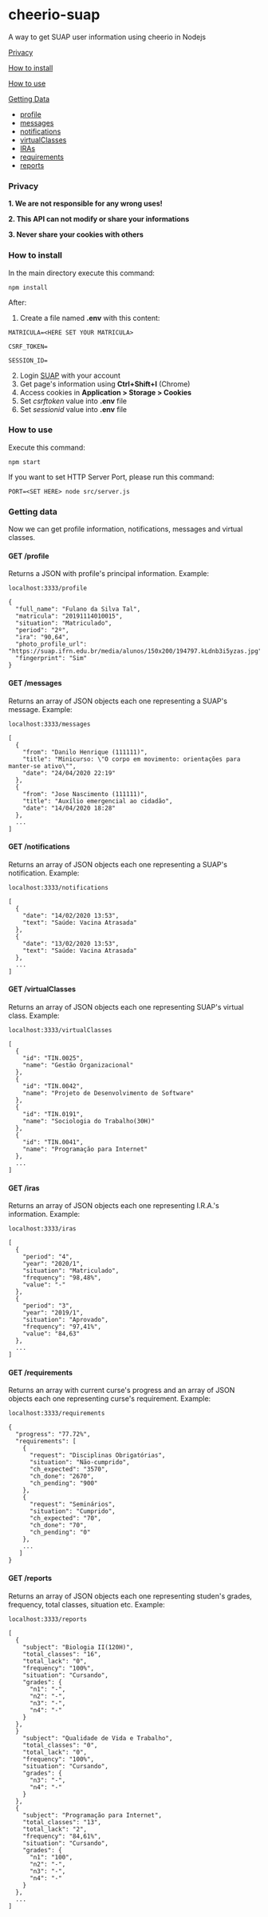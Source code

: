 # cheerio-suap
A way to get SUAP user information using cheerio in Nodejs

[Privacy](#privacy)

[How to install](#how-to-install)

[How to use](#how-to-use)

[Getting Data](#getting-data)
- [profile](#get-profile)
- [messages](#get-messages)
- [notifications](#get-notifications)
- [virtualClasses](#get-virtualclasses)
- [IRAs](#get-iras)
- [requirements](#get-requirements)
- [reports](#get-reports)





### Privacy

  **1. We are not responsible for any wrong uses!**
  
  **2. This API can not modify or share your informations**
  
  **3. Never share your cookies with others**

### How to install

In the main directory execute this command:
```
npm install
```
After:

1. Create a file named **.env** with this content:
```
MATRICULA=<HERE SET YOUR MATRICULA>

CSRF_TOKEN=

SESSION_ID=
```
2. Login [SUAP](https://suap.ifrn.edu.br/accounts/login/?next=/) with your account
3. Get page's information using **Ctrl+Shift+I** (Chrome)
4. Access cookies in **Application > Storage > Cookies**
5. Set *csrftoken* value into **.env** file
6. Set *sessionid* value into **.env** file

### How to use

Execute this command: 
```
npm start
```
If you want to set HTTP Server Port, please run this command:
```
PORT=<SET HERE> node src/server.js
```

### Getting data

Now we can get profile information, notifications, messages and virtual classes. 

#### GET /profile
Returns a JSON with profile's principal information.
Example:
```
localhost:3333/profile
```
```
{
  "full_name": "Fulano da Silva Tal",
  "matricula": "20191114010015",
  "situation": "Matriculado",
  "period": "2º",
  "ira": "90,64",
  "photo_profile_url": "https://suap.ifrn.edu.br/media/alunos/150x200/194797.kLdnb3i5yzas.jpg",
  "fingerprint": "Sim"
}
```

#### GET /messages
Returns an array of JSON objects each one representing a SUAP's message.
Example:
```
localhost:3333/messages
```
```
[
  {
    "from": "Danilo Henrique (111111)",
    "title": "Minicurso: \"O corpo em movimento: orientações para manter-se ativo\"",
    "date": "24/04/2020 22:19"
  },
  {
    "from": "Jose Nascimento (111111)",
    "title": "Auxílio emergencial ao cidadão",
    "date": "14/04/2020 18:28"
  },
  ...
]
```

#### GET /notifications
Returns an array of JSON objects each one representing a SUAP's notification.
Example:
```
localhost:3333/notifications
```
```
[
  {
    "date": "14/02/2020 13:53",
    "text": "Saúde: Vacina Atrasada"
  },
  {
    "date": "13/02/2020 13:53",
    "text": "Saúde: Vacina Atrasada"
  },
  ...
]
```


#### GET /virtualClasses
Returns an array of JSON objects each one representing SUAP's virtual class.
Example:
```
localhost:3333/virtualClasses
```
```
[
  {
    "id": "TIN.0025",
    "name": "Gestão Organizacional"
  },
  {
    "id": "TIN.0042",
    "name": "Projeto de Desenvolvimento de Software"
  },
  {
    "id": "TIN.0191",
    "name": "Sociologia do Trabalho(30H)"
  },
  {
    "id": "TIN.0041",
    "name": "Programação para Internet"
  },
  ...
]
```

#### GET /iras
Returns an array of JSON objects each one representing I.R.A.'s information.
Example:
```
localhost:3333/iras
```
```
[
  {
    "period": "4",
    "year": "2020/1",
    "situation": "Matriculado",
    "frequency": "98,48%",
    "value": "-"
  },
  {
    "period": "3",
    "year": "2019/1",
    "situation": "Aprovado",
    "frequency": "97,41%",
    "value": "84,63"
  },
  ...
]
```

#### GET /requirements
Returns an array with current curse's progress and an array of JSON objects each one representing curse's requirement.
Example:
```
localhost:3333/requirements
```
```
{
  "progress": "77.72%",
  "requirements": [
    {
      "request": "Disciplinas Obrigatórias",
      "situation": "Não-cumprido",
      "ch_expected": "3570",
      "ch_done": "2670",
      "ch_pending": "900"
    },
    {
      "request": "Seminários",
      "situation": "Cumprido",
      "ch_expected": "70",
      "ch_done": "70",
      "ch_pending": "0"
    },
    ...
   ]
}
```
#### GET /reports
Returns an array of JSON objects each one representing studen's grades, frequency, total classes, situation etc.
Example:
```
localhost:3333/reports
```
```
[
  {
    "subject": "Biologia II(120H)",
    "total_classes": "16",
    "total_lack": "0",
    "frequency": "100%",
    "situation": "Cursando",
    "grades": {
      "n1": "-",
      "n2": "-",
      "n3": "-",
      "n4": "-"
    }
  },
  }
    "subject": "Qualidade de Vida e Trabalho",
    "total_classes": "0",
    "total_lack": "0",
    "frequency": "100%",
    "situation": "Cursando",
    "grades": {
      "n3": "-",
      "n4": "-"
    }
  },
  {
    "subject": "Programação para Internet",
    "total_classes": "13",
    "total_lack": "2",
    "frequency": "84,61%",
    "situation": "Cursando",
    "grades": {
      "n1": "100",
      "n2": "-",
      "n3": "-",
      "n4": "-"
    }
  },
  ...
]
```
